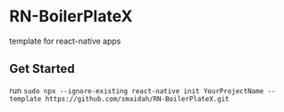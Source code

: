 # RN-BoilerPlateX
template for react-native apps


## Get Started
run  `sudo npx --ignore-existing react-native init YourProjectName --template https://github.com/smaidah/RN-BoilerPlateX.git`
